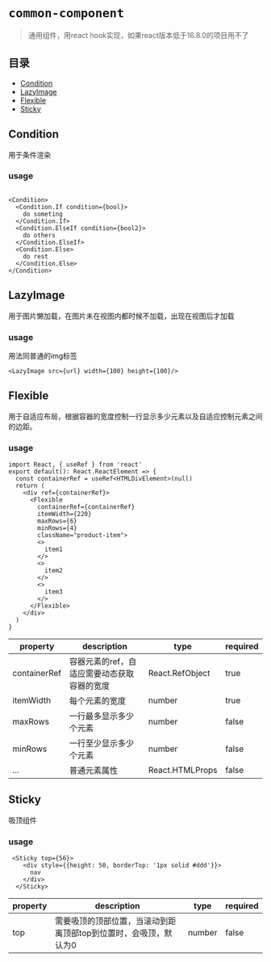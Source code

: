 # `common-component`

> 通用组件，用react hook实现，如果react版本低于16.8.0的项目用不了

## 目录
- [Condition](#condition)
- [LazyImage](#lazyimage)
- [Flexible](#flexible)
- [Sticky](#sticky)

## Condition
用于条件渲染
### usage 
```

<Condition>
  <Condition.If condition={bool}>
    do someting
  </Condition.If>
  <Condition.ElseIf condition={bool2}>
    do others
  </Condition.ElseIf>
  <Condition.Else>
    do rest
  </Condition.Else>
</Condition>
```

## LazyImage
用于图片懒加载，在图片未在视图内都时候不加载，出现在视图后才加载
### usage
用法同普通的img标签
```
<LazyImage src={url} width={100} height={100}/>
```

## Flexible
用于自适应布局，根据容器的宽度控制一行显示多少元素以及自适应控制元素之间的边距。
### usage
```
import React, { useRef } from 'react'
export default(): React.ReactElement => {
  const containerRef = useRef<HTMLDivElement>(null)
  return (
    <div ref={containerRef}>
      <Flexible 
        containerRef={containerRef} 
        itemWidth={220} 
        maxRows={6} 
        minRows={4} 
        className="product-item">
        <>
          item1
        </>
        <>
          item2
        </>
        <>
          item3
        </>
      </Flexible>
    </div>
  )
}
```

property | description | type | required
---|--- | --- | ---
containerRef | 容器元素的ref，自适应需要动态获取容器的宽度 | React.RefObject<HTMLElement> | true
itemWidth | 每个元素的宽度 | number | true
maxRows | 一行最多显示多少个元素 | number | false
minRows | 一行至少显示多少个元素 | number | false
... | 普通元素属性 | React.HTMLProps<HTMLDivElement> | false

## Sticky
吸顶组件
### usage
```
 <Sticky top={56}>
    <div style={{height: 50, borderTop: '1px solid #ddd'}}> 
      nav
    </div>
  </Sticky>
```
property | description | type | required
---|--- | --- | ---
top | 需要吸顶的顶部位置，当滚动到距离顶部top到位置时，会吸顶，默认为0 | number | false

